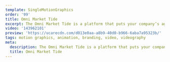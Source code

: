 ```yaml
---
template: SingleMotionGraphics
order: '99'
title: Omni Market Tide
excerpt: The Omni Market Tide is a platform that puts your company’s agenda in the palm of your hand. This motion graphic styled video demonstrates the benefits of Omni Market Tide Mobile Voting App.
video: '143962101'
preview: 'https://ucarecdn.com/d013e0aa-a8b9-40d0-b966-6aba7a95323b/'
tags: motion graphics, animation, branding, video, videography
meta:
  description: The Omni Market Tide is a platform that puts your company’s agenda in the palm of your hand. This motion graphic styled video demonstrates the benefits of Omni Market Tide Mobile Voting App.
  title: Omni Market Tide
---
```

